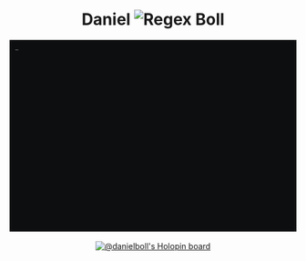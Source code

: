 <h1 align="center">Daniel <img src="https://skillicons.dev/icons?i=regex" alt="Regex"/> Boll</h1>

<div align="justify">
  <a href="https://raw.githubusercontent.com/daniel-boll/daniel-boll/gifos/screenshot.png">
    <picture>
      <source media="(prefers-color-scheme: dark)" srcset="https://raw.githubusercontent.com/daniel-boll/daniel-boll/gifos/output.gif">
      <source media="(prefers-color-scheme: light)" srcset="https://raw.githubusercontent.com/daniel-boll/daniel-boll/gifos/output.gif">
      <img alt="tty1" src="https://raw.githubusercontent.com/daniel-boll/daniel-boll/gifos/output.gif">
    </picture>
  </a>
</div>

<p align="center">
  <a href="https://holopin.io/@danielboll">
    <img src="https://holopin.me/danielboll" alt="@danielboll's Holopin board"/>
  </a>
</p>
